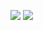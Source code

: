 ![](https://img.shields.io/badge/Python-3776AB?style=for-the-badge&logo=python&logoColor=white)
![](https://img.shields.io/badge/Maintained%3F-yes-green.svg)